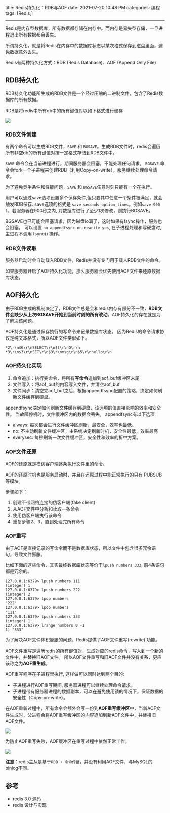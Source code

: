 title: Redis持久化：RDB与AOF
date: 2021-07-20 10:48 PM
categories: 编程
tags: [Redis,]

----

Redis是内存型数据库，所有数据都存储在内存中。而内存是易失型存储，一旦进程退出所有数据都会丢失。

所谓持久化，就是将Redis在内存中的数据库状态以某次格式保存到磁盘里面，避免数据意外丢失。

Redis有两种持久化方式：RDB (Redis Database)、AOF (Append Only File)
<!--more-->
## RDB持久化
RDB持久化功能所生成的RDB文件是一个经过压缩的二进制文件，包含了Redis数据库的所有数据。

RDB是将redis中所有db中的所有键值对以如下格式进行储存

![](https://image.ponder.work/mweb/2021-07-21-16268563558568.jpg)

### RDB文件创建
有两个命令可以生成RDB文件，`SAVE` 和 `BGSAVE`。生成RDB文件时，redis会遍历所有非空db的所有键值对按一定格式存储到RDB文件中。

`SAVE` 命令会在当前进程进行，期间服务器会阻塞，不能处理任何请求。
`BGSAVE` 命令会fork一个子进程来创建RDB（利用Copy-on-write），服务继续处理命令请求。

为了避免竞争条件和性能问题，`SAVE` 和 `BGSAVE`任意时刻只能有一个在执行。

用户可以通过save选项设置多个保存条件,但只要其中任意一个条件被满足，就会触发RDB保存.
save选项的格式是 `save seconds option_times`。例如`save 900 1`，若服务器在900秒之内, 对数据库进行了至少1次修改，则执行BGSAVE。

BGSAVE也已可能会阻塞请求，因为磁盘io满了，这时如果有fsync操作，服务也会阻塞。
可以设置 `no-appendfsync-on-rewrite yes`, 在子进程处理和写硬盘时, 主进程不调用 fsync() 操作。

### RDB文件读取
服务器启动时会自动载入RDB文件，Redis并没有专门用于载人RDB文件的命令。

如果服务器开启了AOF持久化功能，那么服务器会优先使用AOF文件来还原数据库状态。

## AOF持久化
由于RDB生成的机制决定了，RDB文件总是会和redis内存有部分不一致，**RDB文件会缺少从上次BGSAVE开始到当前时刻的所有改动**。AOF持久化的存在就是为了解决该问题。

AOF持久化是通过保存执行的写命令来记录数据库状态。
因为Redis的命令请求协议是纯文本格式，所以AOF文件类似如下。
```
*2\r\n$6\r\nSELECT\r\n$l\r\nO\r\n
*3\r\n$3\r\nSET\r\n$3\r\nmsg\r\n$5\r\nhello\r\n
```

### AOF持久化实现
1. 命令追加：执行完命令，将所有**写命令**追加到aof_buf缓冲区末尾
2. 文件写入：将aof_buf的内容写入文件，并清空aof_buf
3. 文件同步：清空完aof_buf之后，根据appendfsync配置的策略，决定如何刷新文件缓存到硬盘。

appendfsync决定如何刷新文件缓存到硬盘，该选项的值直接影响的效率和安全性。
当故障停机时，文件缓冲区内的数据会丢失。
appendfsync有以下选项
- always: 每次都会进行文件缓冲区刷新，最安全，效率也最低。
- no: 不主动刷新文件缓冲区，由系统决定刷新时机，安全性最低，效率最高
- everysec: 每秒刷新一次文件缓冲区，安全性和效率的折中方案。

### AOF文件还原
AOF的还原就是模仿客户端逐条执行文件里的命令。

AOF的还原时机也是服务启动时，并且在还原过程中能正常执行的只有 PUBSUB 等模块。

步骤如下：
1. 创建不带网络连接的伪客户端(fake client)
2. 从AOF文件中分析和读取一条命令
3. 使用伪客户端执行该命令
4. 重复步骤2、3，直到处理完所有命令

### AOF重写
由于AOF是直接记录的写命令而不是数据库状态，所以文件中包含很多冗余语句，导致文件膨胀。

比如下面的这些命令，其实最终数据库状态等价于`lpush numbers 333`, 前4条语句都是冗余的。
```
127.0.0.1:6379> lpush numbers 111
(integer) 1
127.0.0.1:6379> lpush numbers 222
(integer) 2
127.0.0.1:6379> lpop numbers
"222"
127.0.0.1:6379> lpop numbers
"111"
127.0.0.1:6379> lpush numbers 333
(integer) 1
127.0.0.1:6379> lrange numbers 0 -1
1) "333"
```

为了解决AOF文件体积膨胀的问题，Redis提供了AOF文件重写(rewrite) 功能。

AOF文件重写是遍历redis的所有键值对，生成对应的redis命令，写入到一个新的文件中，并替换旧AOF文件。
所以AOF文件重写和旧AOF文件并没有关系，更应该称之为**AOF重生成**。

AOF重写程序在子进程里执行, 这样做可以同时达到两个目的:
- 子进程进行AOF重写期间, 服务器进程可以继续处理命令请求。
- 子进程带有服务器进程的数据副本，可以在避免使用锁的情况下，保证数据的安全性（Copy-on-write）。

在AOF重新过程中，所有命令会额外会写一份到**AOF重写缓冲区**中，当新AOF文件生成时，父进程会将AOF重写缓冲区的内容追加到新AOF文件中，并替换旧AOF文件。

![](https://image.ponder.work/mweb/2021-07-21-16268637141893.jpg)

为防止AOF重写失败，AOF缓冲区在重写过程中依然正常工作。

![](https://image.ponder.work/mweb/2021-07-21-16268635658876.jpg)

**注意**：redis主从是基于`RDB + 命令传播`，并没有利用AOF文件，与MySQL的binlog不同。

## 参考
- redis 3.0 源码
- redis 设计与实现
